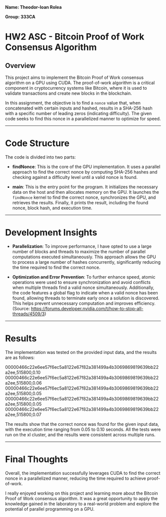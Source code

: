 **Name: Theodor-Ioan Rolea**

**Group: 333CA**

# HW2 ASC - Bitcoin Proof of Work Consensus Algorithm

## Overview

This project aims to implement the Bitcoin Proof of Work consensus algorithm on
a GPU using CUDA. The proof-of-work algorithm is a critical component in
cryptocurrency systems like Bitcoin, where it is used to validate transactions
and create new blocks in the blockchain.

In this assignment, the objective is to find a `nonce` value that, when
concatenated with certain inputs and hashed, results in a SHA-256 hash with a
specific number of leading zeros (indicating difficulty). The given code seeks
to find this nonce in a parallelized manner to optimize for speed.

***

# Code Structure

The code is divided into two parts:

- **findNonce**: This is the core of the GPU implementation. It uses a parallel
approach to find the correct nonce by computing SHA-256 hashes and checking
against a difficulty level until a valid nonce is found.

- **main**: This is the entry point for the program. It initializes the
necessary data on the host and then allocates memory on the GPU. It launches
the `findNonce` kernel to find the correct nonce, synchronizes the GPU, and
retrieves the results. Finally, it prints the result, including the found nonce,
 block hash, and execution time.

***

# Development Insights

- **Parallelization**: To improve performance, I have opted to use a large
number of blocks and threads to maximize the number of parallel computations
executed simultaneously. This approach allows the GPU to process a large number
of hashes concurrently, significantly reducing the time required to find the
correct nonce.

- **Optimization and Error Prevention**: To further enhance speed, atomic
operations were used to ensure synchronization and avoid conflicts when multiple
threads find a valid nonce simultaneously. Additionally, the code features a
global flag to indicate when a valid nonce has been found, allowing threads to
terminate early once a solution is discovered. This helps prevent unnecessary
computation and improves efficiency.
(Source: https://forums.developer.nvidia.com/t/how-to-stop-all-threads/4509/3)

***

# Results

The implementation was tested on the provided input data, and the results are as
follows:

00000466c22e6ee57f6ec5a8122e67f82a381499a4b3069869819639bb22a2ee,515800,0.10
00000466c22e6ee57f6ec5a8122e67f82a381499a4b3069869819639bb22a2ee,515800,0.06
00000466c22e6ee57f6ec5a8122e67f82a381499a4b3069869819639bb22a2ee,515800,0.05
00000466c22e6ee57f6ec5a8122e67f82a381499a4b3069869819639bb22a2ee,515800,0.05
00000466c22e6ee57f6ec5a8122e67f82a381499a4b3069869819639bb22a2ee,515800,0.07

The results show that the correct nonce was found for the given input data, with
the execution time ranging from 0.05 to 0.10 seconds. All the tests were
run on the xl cluster, and the results were consistent across multiple runs.

***

# Final Thoughts

Overall, the implementation successfully leverages CUDA to find the correct
nonce in a parallelized manner, reducing the time required to achieve
proof-of-work.

I really enjoyed working on this project and learning more about the Bitcoin
Proof of Work consensus algorithm. It was a great opportunity to apply the
knowledge gained in the laboratory to a real-world problem and explore the
potential of parallel programming on a GPU.